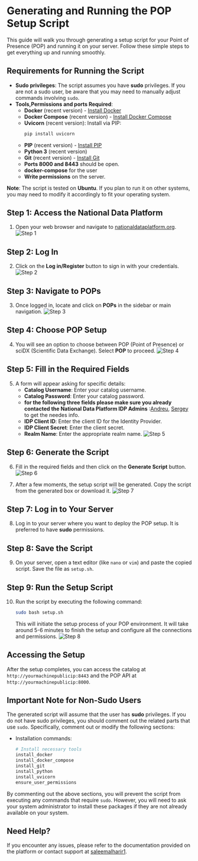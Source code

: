 # Generating and Running the POP Setup Script

This guide will walk you through generating a setup script for your Point of Presence (POP) and running it on your server. Follow these simple steps to get everything up and running smoothly.

## Requirements for Running the Script
- **Sudo privileges**: The script assumes you have **sudo** privileges. If you are not a sudo user, be aware that you may need to manually adjust commands involving `sudo`.
- **Tools,Permissions and ports Required**:
  - **Docker** (recent version) - [Install Docker](https://docs.docker.com/engine/install/)
  - **Docker Compose** (recent version) - [Install Docker Compose](https://docs.docker.com/compose/install/)
  - **Uvicorn** (recent version): Install via PIP:
    ```bash
    pip install uvicorn
    ```
  - **PIP** (recent version) - [Install PIP](https://pip.pypa.io/en/stable/cli/pip_install/)
  - **Python 3** (recent version)
  - **Git** (recent version) - [Install Git](https://git-scm.com/book/en/v2/Getting-Started-Installing-Git)
  - **Ports 8000 and 8443** should be open.
  - **docker-compose** for the user 
  - **Write permissions** on the server.

**Note**: The script is tested on **Ubuntu**. If you plan to run it on other systems, you may need to modify it accordingly to fit your operating system.

## Step 1: Access the National Data Platform
1. Open your web browser and navigate to [nationaldataplatform.org](https://nationaldataplatform.org).
   ![Step 1](./1.png)

## Step 2: Log In
2. Click on the **Log in/Register** button to sign in with your credentials.
   ![Step 2](./2.png)

## Step 3: Navigate to POPs
3. Once logged in, locate and click on **POPs** in the sidebar or main navigation.
   ![Step 3](./3.png)

## Step 4: Choose POP Setup
4. You will see an option to choose between POP (Point of Presence) or sciDX (Scientific Data Exchange). Select **POP** to proceed.
   ![Step 4](./4.png)

## Step 5: Fill in the Required Fields
5. A form will appear asking for specific details:
   - **Catalog Username**: Enter your catalog username.
   - **Catalog Password**: Enter your catalog password.
   - **for the following three fields please make sure you already contacted the National Data Platform IDP Admins** :[Andreu](https://github.com/Andreufb), [Sergey](https://github.com/sergeygurvich) to get the needes info.
   - **IDP Client ID**: Enter the client ID for the Identity Provider.
   - **IDP Client Secret**: Enter the client secret.
   - **Realm Name**: Enter the appropriate realm name.
   ![Step 5](./5.png)

## Step 6: Generate the Script
6. Fill in the required fields and then click on the **Generate Script** button.
   ![Step 6](./6.png)

7. After a few moments, the setup script will be generated. Copy the script from the generated box or download it.
   ![Step 7](./7.png)

## Step 7: Log in to Your Server
8. Log in to your server where you want to deploy the POP setup. It is preferred to have **sudo** permissions.

## Step 8: Save the Script
9. On your server, open a text editor (like `nano` or `vim`) and paste the copied script. Save the file as `setup.sh`.

## Step 9: Run the Setup Script
10. Run the script by executing the following command:
    ```bash
    sudo bash setup.sh
    ```
    This will initiate the setup process of your POP environment. It will take around 5-6 minutes to finish the setup and configure all the connections and permissions.
    ![Step 8](./8.png)

## Accessing the Setup
After the setup completes, you can access the catalog at `http://yourmachinepublicip:8443` and the POP API at `http://yourmachinepublicip:8000`.

## Important Note for Non-Sudo Users
The generated script will assume that the user has **sudo** privileges. If you do not have sudo privileges, you should comment out the related parts that use `sudo`. Specifically, comment out or modify the following sections:

- Installation commands:
  ```bash
  # Install necessary tools
  install_docker
  install_docker_compose
  install_git
  install_python
  install_uvicorn
  ensure_user_permissions
  ```

By commenting out the above sections, you will prevent the script from executing any commands that require `sudo`. However, you will need to ask your system administrator to install these packages if they are not already available on your system.

## Need Help?
If you encounter any issues, please refer to the documentation provided on the platform or contact support at [saleemalharir1](https://github.com/saleemalharir1).

